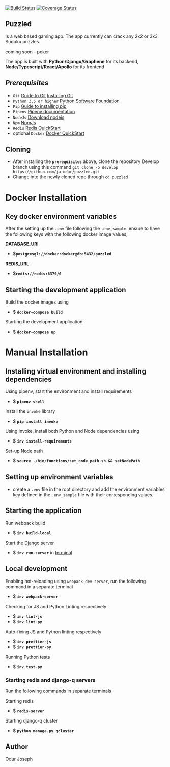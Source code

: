 [![Build Status](https://travis-ci.org/ja-odur/puzzled.svg?branch=develop)](https://travis-ci.org/ja-odur/puzzled)
[![Coverage Status](https://coveralls.io/repos/github/ja-odur/puzzled/badge.svg?branch=develop)](https://coveralls.io/github/ja-odur/puzzled?branch=develop&service=github)
## __Puzzled__ 
Is a web based gaming app. The app currently can crack any 2x2 or 3x3 Sudoku puzzles. 

coming soon - poker

The app is built with __Python/Django/Graphene__ for its backend, __Node/Typescript/React/Apollo__ for its frontend

## ___Prerequisites___

* `Git` [Guide to Git](https://git-scm.com/doc) [Installing Git](https://gist.github.com/derhuerst/1b15ff4652a867391f03)
* `Python 3.5 or higher` [Python Software Foundation](https://www.python.org/)
* `Pip` [Guide to installing pip](https://github.com/BurntSushi/nfldb/wiki/Python-&-pip-Windows-installation)
* `Pipenv` [Pipenv documentation](https://docs.pipenv.org/en/latest/)
* `NodeJs` [Download nodejs](https://nodejs.org/en/download/)
* `Npm` [NpmJs](https://www.npmjs.com/get-npm)
* `Redis` [Redis QuickStart](https://redis.io/topics/quickstart)
* optional `Docker` [Docker QuickStart](https://docs.docker.com/)


## __Cloning__
* After installing the **`prerequisites`** above, clone the repository Develop branch
using this command `git clone -b develop https://github.com/ja-odur/puzzled.git`
* Change into the newly cloned repo through `cd puzzled`

# __Docker Installation__
## __Key docker environment variables__
After the setting up the `.env` file following the `.env_sample`. ensure to have the following keys with 
the following docker image values;

__DATABASE_URI__
* $**`postgresql://docker:docker@db:5432/puzzled`**

__REDIS_URL__
* $**`redis://redis:6379/0`**

## __Starting the development application__
Build the docker images using
* $ **`docker-compose build`**

Starting the development application
* $ **`docker-compose up`**

# __Manual Installation__
## __Installing virtual environment and installing dependencies__
Using pipenv, start the environment and install requirements
* $ **`pipenv shell`**

Install the `invoke` library
* $ **`pip install invoke`**

Using invoke, install both Python and Node dependencies using
* $ **`inv install-requirements`**

Set-up Node path
* $ **`source ./bin/functions/set_node_path.sh && setNodePath`**

## __Setting up environment variables__
* create a `.env` file in the root directory and add the environment variables key defined in the
`.env_sample` file with their corresponding values.


## __Starting the application__
Run webpack build
* $ **`inv build-local`**

Start the Django server
* $ **`inv run-server`** in [terminal](https://www.taniarascia.com/how-to-use-the-command-line-for-apple-macos-and-linux/)

## __Local development__
Enabling hot-reloading using `webpack-dev-server`, run the following command in a separate terminal
* $ **`inv webpack-server`**

Checking for JS and Python Linting respectively
* $ **`inv lint-js`**
* $ **`inv lint-py`**

Auto-fixing JS and Python linting respectively
* $ **`inv prettier-js`**
* $ **`inv prettier-py`**

Running Python tests
* $ **`inv test-py`**

### __Starting redis and django-q servers__

Run the following commands in separate terminals

Starting redis
* $ **`redis-server`**

Starting django-q cluster
* $ **`python manage.py qcluster`**

## __Author__

Odur Joseph

